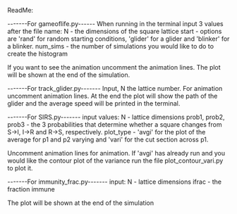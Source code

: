 ReadMe:

-------For gameoflife.py------
When running in the terminal input 3 values after the file name:
N - the dimensions of the square lattice
start - options are 'rand' for random starting conditions, 'glider' for a glider
	and 'blinker' for a blinker.
num_sims - the number of simulations you would like to do to create the histogram

If you want to see the animation uncomment the animation lines. The plot will be shown at the end of the simulation.

-------For track_glider.py-------
Input, N the lattice number. For animation uncomment animation lines. At the end the plot will show the path of the glider and the average speed will be printed in the terminal.

-------For SIRS.py-------
input values:
N - lattice dimensions
prob1, prob2, prob3 - the 3 probabilities that determine whether a square changes from S->I, I->R and R->S, respectively.
plot_type - 'avgi' for the plot of the average for p1 and p2 varying and 'vari' for the cut section across p1.

Uncomment animation lines for animation. If 'avgi' has already run and you would like the contour plot of the variance run the file plot_contour_vari.py to plot it.

-------For immunity_frac.py-------
input:
N - lattice dimensions
ifrac - the fraction immune

The plot will be shown at the end of the simulation
